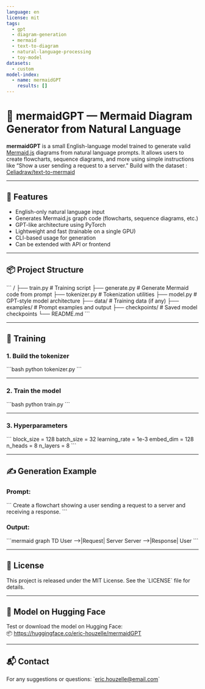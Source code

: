 ```yaml
---
language: en
license: mit
tags:
  - gpt
  - diagram-generation
  - mermaid
  - text-to-diagram
  - natural-language-processing
  - toy-model
datasets:
  - custom
model-index:
  - name: mermaidGPT
    results: []
---
```


# 🧠 mermaidGPT — Mermaid Diagram Generator from Natural Language

**mermaidGPT** is a small English-language model trained to generate valid [Mermaid.js](https://mermaid-js.github.io/) diagrams from natural language prompts. It allows users to create flowcharts, sequence diagrams, and more using simple instructions like “Show a user sending a request to a server.”
Build with the dataset : [Celiadraw/text-to-mermaid](https://huggingface.co/datasets/Celiadraw/text-to-mermaid)

---

## 🧰 Features

- English-only natural language input
- Generates Mermaid.js graph code (flowcharts, sequence diagrams, etc.)
- GPT-like architecture using PyTorch
- Lightweight and fast (trainable on a single GPU)
- CLI-based usage for generation
- Can be extended with API or frontend

---

## 📦 Project Structure

\`\`\`
/
├── train.py              # Training script
├── generate.py           # Generate Mermaid code from prompt
├── tokenizer.py          # Tokenization utilities
├── model.py              # GPT-style model architecture
├── data/                 # Training data (if any)
├── examples/             # Prompt examples and output
├── checkpoints/          # Saved model checkpoints
└── README.md
\`\`\`

---

## 🚀 Training

### 1. Build the tokenizer

\`\`\`bash
python tokenizer.py
\`\`\`

---

### 2. Train the model

\`\`\`bash
python train.py
\`\`\`

---

### 3. Hyperparameters

\`\`\`
block_size = 128
batch_size = 32
learning_rate = 1e-3
embed_dim = 128
n_heads = 8
n_layers = 8
\`\`\`

---

## ✍️ Generation Example

### Prompt:
\`\`\`
Create a flowchart showing a user sending a request to a server and receiving a response.
\`\`\`

### Output:
\`\`\`mermaid
graph TD
    User -->|Request| Server
    Server -->|Response| User
\`\`\`

---

## 📄 License

This project is released under the MIT License. See the \`LICENSE\` file for details.

---

## 🤗 Model on Hugging Face

Test or download the model on Hugging Face:  
📦 https://huggingface.co/eric-houzelle/mermaidGPT

---

## 📬 Contact

For any suggestions or questions: \`eric.houzelle@email.com\`
